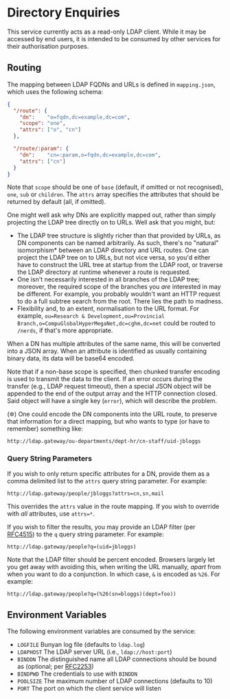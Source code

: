 # Directory Enquiries

This service currently acts as a read-only LDAP client. While it may be
accessed by end users, it is intended to be consumed by other services
for their authorisation purposes.

## Routing

The mapping between LDAP FQDNs and URLs is defined in `mapping.json`,
which uses the following schema:

```json
{
  "/route": {
    "dn":    "o=fqdn,dc=example,dc=com",
    "scope": "one",
    "attrs": ["o", "cn"]
  },

  "/route/:param": {
    "dn":    "cn=:param,o=fqdn,dc=example,dc=com",
    "attrs": ["cn"]
  }
}
```

Note that `scope` should be one of `base` (default, if omitted or not
recognised), `one`, `sub` or `children`. The `attrs` array specifies the
attributes that should be returned by default (all, if omitted).

One might well ask why DNs are explicitly mapped out, rather than simply
projecting the LDAP tree directly on to URLs. Well ask that you might,
but:

* The LDAP tree structure is slightly richer than that provided by URLs,
  as DN components can be named arbitrarily. As such, there's no
  "natural" isomorphism\* between an LDAP directory and URL routes. One
  can project the LDAP tree on to URLs, but not vice versa, so you'd
  either have to construct the URL tree at startup from the LDAP root,
  or traverse the LDAP directory at runtime whenever a route is
  requested.
* One isn't necessarily interested in all branches of the LDAP tree;
  moreover, the required scope of the branches you *are* interested in
  may be different. For example, you probably wouldn't want an HTTP
  request to do a full subtree search from the root. There lies the path
  to madness.
* Flexibility and, to an extent, normalisation to the URL format. For
  example, `ou=Research & Development,ou=Provincial Branch,o=CompuGlobalHyperMegaNet,dc=cghm,dc=net`
  could be routed to `/nerds`, if that's more appropriate.

When a DN has multiple attributes of the same name, this will be
converted into a JSON array. When an attribute is identified as usually
containing binary data, its data will be base64 encoded.

Note that if a non-base scope is specified, then chunked transfer
encoding is used to transmit the data to the client. If an error occurs
during the transfer (e.g., LDAP request timeout), then a special JSON
object will be appended to the end of the output array and the HTTP
connection closed. Said object will have a single key (`error`), which
will describe the problem.

(&#10034;) One could encode the DN components into the URL route, to
preserve that information for a direct mapping, but who wants to type
(or have to remember) something like:

    http://ldap.gateway/ou-departments/dept-hr/cn-staff/uid-jbloggs

### Query String Parameters

If you wish to only return specific attributes for a DN, provide them as
a comma delimited list to the `attrs` query string parameter. For
example:

    http://ldap.gateway/people/jbloggs?attrs=cn,sn,mail

This overrides the `attrs` value in the route mapping. If you wish to
override with *all* attributes, use `attrs=*`.

If you wish to filter the results, you may provide an LDAP filter (per
[RFC4515](http://tools.ietf.org/rfc/rfc4515.txt)) to the `q` query
string parameter. For example:

    http://ldap.gateway/people?q=(uid=jbloggs)

Note that the LDAP filter should be percent encoded. Browsers largely
let you get away with avoiding this, when writing the URL manually,
*apart* from when you want to do a conjunction. In which case, `&` is
encoded as `%26`. For example:

    http://ldap.gateway/people?q=(%26(sn=bloggs)(dept=foo))

## Environment Variables

The following environment variables are consumed by the service:

* `LOGFILE` Bunyan log file (defaults to `ldap.log`)
* `LDAPHOST` The LDAP server URL (i.e., `ldap://host:port`)
* `BINDDN` The distinguished name all LDAP connections should be bound
  as (optional; per [RFC2253](http://www.ietf.org/rfc/rfc2253.txt))
* `BINDPWD` The credentials to use with `BINDDN`
* `POOLSIZE` The maximum number of LDAP connections (defaults to 10)
* `PORT` The port on which the client service will listen
